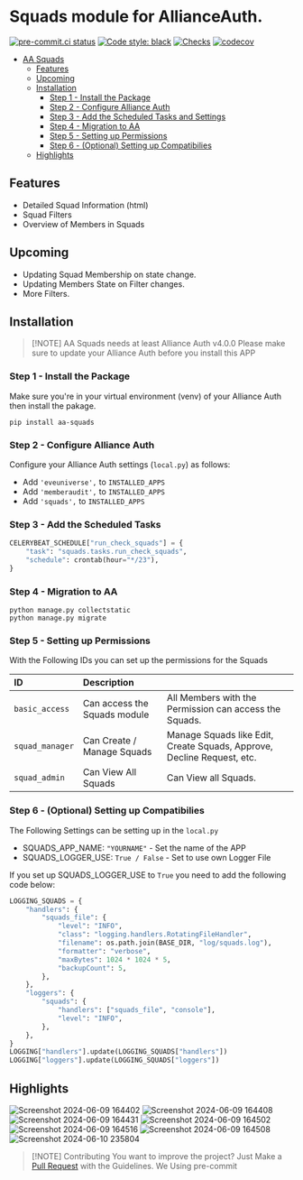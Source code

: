 # Squads module for AllianceAuth.<a name="aa-squads"></a>

[![pre-commit.ci status](https://results.pre-commit.ci/badge/github/Geuthur/aa-squads/master.svg)](https://results.pre-commit.ci/latest/github/Geuthur/aa-squads/master)
[![Code style: black](https://img.shields.io/badge/code%20style-black-000000.svg)](https://github.com/psf/black)
[![Checks](https://github.com/Geuthur/aa-squads/actions/workflows/autotester.yml/badge.svg)](https://github.com/Geuthur/aa-squads/actions/workflows/autotester.yml)
[![codecov](https://codecov.io/gh/Geuthur/aa-squads/graph/badge.svg?token=yPAkMfj3cD)](https://codecov.io/gh/Geuthur/aa-squads)

- [AA Squads](#aa-squads)
  - [Features](#features)
  - [Upcoming](#upcoming)
  - [Installation](#features)
    - [Step 1 - Install the Package](#step1)
    - [Step 2 - Configure Alliance Auth](#step2)
    - [Step 3 - Add the Scheduled Tasks and Settings](#step3)
    - [Step 4 - Migration to AA](#step4)
    - [Step 5 - Setting up Permissions](#step5)
    - [Step 6 - (Optional) Setting up Compatibilies](#step6)
  - [Highlights](#highlights)

## Features<a name="features"></a>

- Detailed Squad Information (html)
- Squad Filters
- Overview of Members in Squads

## Upcoming<a name="upcoming"></a>

- Updating Squad Membership on state change.
- Updating Members State on Filter changes.
- More Filters.

## Installation<a name="installation"></a>

> \[!NOTE\]
> AA Squads needs at least Alliance Auth v4.0.0
> Please make sure to update your Alliance Auth before you install this APP

### Step 1 - Install the Package<a name="step1"></a>

Make sure you're in your virtual environment (venv) of your Alliance Auth then install the pakage.

```shell
pip install aa-squads
```

### Step 2 - Configure Alliance Auth<a name="step2"></a>

Configure your Alliance Auth settings (`local.py`) as follows:

- Add `'eveuniverse',` to `INSTALLED_APPS`
- Add `'memberaudit',` to `INSTALLED_APPS`
- Add `'squads',` to `INSTALLED_APPS`

### Step 3 - Add the Scheduled Tasks<a name="step3"></a>

```python
CELERYBEAT_SCHEDULE["run_check_squads"] = {
    "task": "squads.tasks.run_check_squads",
    "schedule": crontab(hour="*/23"),
}
```

### Step 4 - Migration to AA<a name="step4"></a>

```shell
python manage.py collectstatic
python manage.py migrate
```

### Step 5 - Setting up Permissions<a name="step5"></a>

With the Following IDs you can set up the permissions for the Squads

| ID              | Description                  |                                                                        |
| :-------------- | :--------------------------- | :--------------------------------------------------------------------- |
| `basic_access`  | Can access the Squads module | All Members with the Permission can access the Squads.                 |
| `squad_manager` | Can Create / Manage Squads   | Manage Squads like Edit, Create Squads, Approve, Decline Request, etc. |
| `squad_admin`   | Can View All Squads          | Can View all Squads.                                                   |

### Step 6 - (Optional) Setting up Compatibilies<a name="step6"></a>

The Following Settings can be setting up in the `local.py`

- SQUADS_APP_NAME:          `"YOURNAME"`     - Set the name of the APP
- SQUADS_LOGGER_USE:        `True / False`   - Set to use own Logger File

If you set up SQUADS_LOGGER_USE to `True` you need to add the following code below:

```python
LOGGING_SQUADS = {
    "handlers": {
        "squads_file": {
            "level": "INFO",
            "class": "logging.handlers.RotatingFileHandler",
            "filename": os.path.join(BASE_DIR, "log/squads.log"),
            "formatter": "verbose",
            "maxBytes": 1024 * 1024 * 5,
            "backupCount": 5,
        },
    },
    "loggers": {
        "squads": {
            "handlers": ["squads_file", "console"],
            "level": "INFO",
        },
    },
}
LOGGING["handlers"].update(LOGGING_SQUADS["handlers"])
LOGGING["loggers"].update(LOGGING_SQUADS["loggers"])
```

## Highlights<a name="highlights"></a>

![Screenshot 2024-06-09 164402](https://github.com/Geuthur/aa-squads/assets/761682/5bf9eb99-1d61-4562-9bb3-02f9d3ae3ac2)
![Screenshot 2024-06-09 164408](https://github.com/Geuthur/aa-squads/assets/761682/5a79ca79-145a-4558-befc-2b0529675712)
![Screenshot 2024-06-09 164431](https://github.com/Geuthur/aa-squads/assets/761682/b79f1519-0a70-483b-9def-3ec120e4cd46)
![Screenshot 2024-06-09 164502](https://github.com/Geuthur/aa-squads/assets/761682/1249d415-9d72-4cf0-8c62-d1ac4db72986)
![Screenshot 2024-06-09 164516](https://github.com/Geuthur/aa-squads/assets/761682/66608190-42db-4780-9b10-c8832d96cb2d)
![Screenshot 2024-06-09 164508](https://github.com/Geuthur/aa-squads/assets/761682/c989d2ed-6602-441b-b903-b7f22ecf69c0)
![Screenshot 2024-06-10 235804](https://github.com/Geuthur/aa-squads/assets/761682/e0c816e6-2b5b-421f-add3-57628ad05004)

> \[!NOTE\]
> Contributing
> You want to improve the project?
> Just Make a [Pull Request](https://github.com/Geuthur/aa-squads/pulls) with the Guidelines.
> We Using pre-commit
